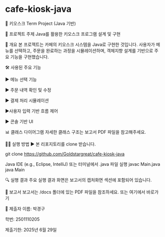 # cafe-kiosk-java
🍔 키오스크 Term Project (Java 기반)

📌 프로젝트 주제
Java를 활용한 키오스크 프로그램 설계 및 구현

🧾 개요
본 프로젝트는 카페의 키오스크 시스템을 Java로 구현한 것입니다. 사용자가 메뉴를 선택하고, 주문을 완료하는 과정을 시뮬레이션하며, 객체지향 설계를 기반으로 주요 기능을 구현했습니다.

🛠 사용된 주요 기능

▶ 메뉴 선택 기능

▶ 주문 내역 확인 및 수정

▶ 결제 처리 시뮬레이션

▶사용자 입력 기반 흐름 제어

▶ 콘솔 기반 UI

📊 클래스 다이어그램
자세한 클래스 구조는 보고서 PDF 파일을 참고해주세요.

🧑‍💻 실행 방법
▶ 본 리포지토리를 clone 받습니다.

git clone https://github.com/Goldstargreat/cafe-kiosk-java

Java IDE (e.g., Eclipse, IntelliJ) 또는 터미널에서 .java 파일 실행
javac Main.java
java Main

🔍 실행 결과
주요 실행 결과 화면은 보고서의 캡처화면 섹션에 포함되어 있습니다.

📂 보고서
보고서는 /docs 폴더에 있는 PDF 파일을 참조하세요.
또는 여기에서 바로가기

📎 제출자
이름: 박경구

학번: 2501110205

제출기한: 2025년 6월 29일

